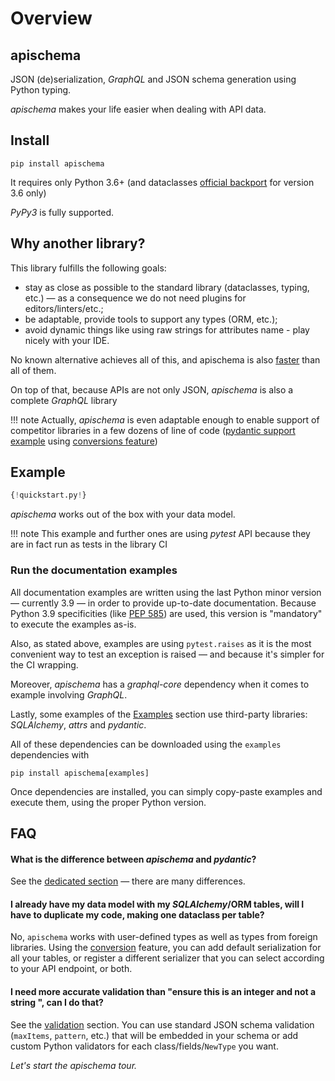 # Overview

## apischema

JSON (de)serialization, *GraphQL* and JSON schema generation using Python typing.

*apischema* makes your life easier when dealing with API data.

## Install
```shell
pip install apischema
```
It requires only Python 3.6+ (and dataclasses [official backport](https://pypi.org/project/dataclasses/) for version 3.6 only)

*PyPy3* is fully supported.

## Why another library?

This library fulfills the following goals:

- stay as close as possible to the standard library (dataclasses, typing, etc.) — as a consequence we do not need plugins for editors/linters/etc.;
- be adaptable, provide tools to support any types (ORM, etc.);
- avoid dynamic things like using raw strings for attributes name - play nicely with your IDE.

No known alternative achieves all of this, and apischema is also [faster](performance_and_benchmark.md#benchmark) than all of them.

On top of that, because APIs are not only JSON, *apischema* is also a complete *GraphQL* library

!!! note
    Actually, *apischema* is even adaptable enough to enable support of competitor libraries in a few dozens of line of code ([pydantic support example](examples/pydantic_support.md) using [conversions feature](conversions.md))  

## Example

```python
{!quickstart.py!}
```
*apischema* works out of the box with your data model.

!!! note
    This example and further ones are using *pytest* API because they are in fact run as tests in the library CI

### Run the documentation examples

All documentation examples are written using the last Python minor version — currently 3.9 — in order to provide up-to-date documentation. Because Python 3.9 specificities (like [PEP 585](https://www.python.org/dev/peps/pep-0585/)) are used, this version is "mandatory" to execute the examples as-is.

Also, as stated above, examples are using `pytest.raises` as it is the most convenient way to test an exception is raised — and because it's simpler for the CI wrapping.

Moreover, *apischema* has a *graphql-core* dependency when it comes to example involving *GraphQL*.

Lastly, some examples of the [Examples](examples) section use third-party libraries: *SQLAlchemy*, *attrs* and *pydantic*.

All of these dependencies can be downloaded using the `examples` dependencies with 
```shell
pip install apischema[examples]
```

Once dependencies are installed, you can simply copy-paste examples and execute them, using the proper Python version. 

## FAQ

#### What is the difference between *apischema* and *pydantic*?

See the [dedicated section](difference_with_pydantic.md) — there are many differences.

#### I already have my data model with my *SQLAlchemy*/ORM tables, will I have to duplicate my code, making one dataclass per table?
No, `apischema` works with user-defined types as well as types from foreign libraries. Using the [conversion](conversions.md) feature, you can add default serialization for all your tables, or register a different serializer that you can select according to your API endpoint, or both.

#### I need more accurate validation than "ensure this is an integer and not a string ", can I do that?
See the [validation](validation.md) section. You can use standard JSON schema validation (`maxItems`, `pattern`, etc.) that will be embedded in your schema or add custom Python validators for each class/fields/`NewType` you want.

*Let's start the apischema tour.*